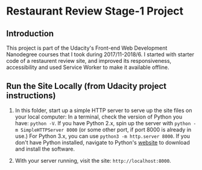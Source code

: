 
# Restaurant Review Stage-1 Project

## Introduction

This project is part of the Udacity's Front-end Web Development Nanodegree courses that I took during 2017/11-2018/6. I started with starter code of a restaurent review site, and improved its responsiveness, accessibility and used Service Worker to make it available offline.

## Run the Site Locally (from Udacity project instructions)

1. In this folder, start up a simple HTTP server to serve up the site files on your local computer: In a terminal, check the version of Python you have: `python -V`. If you have Python 2.x, spin up the server with `python -m SimpleHTTPServer 8000` (or some other port, if port 8000 is already in use.) For Python 3.x, you can use `python3 -m http.server 8000`. If you don't have Python installed, navigate to Python's [website](https://www.python.org/) to download and install the software.

2. With your server running, visit the site: `http://localhost:8000`.



